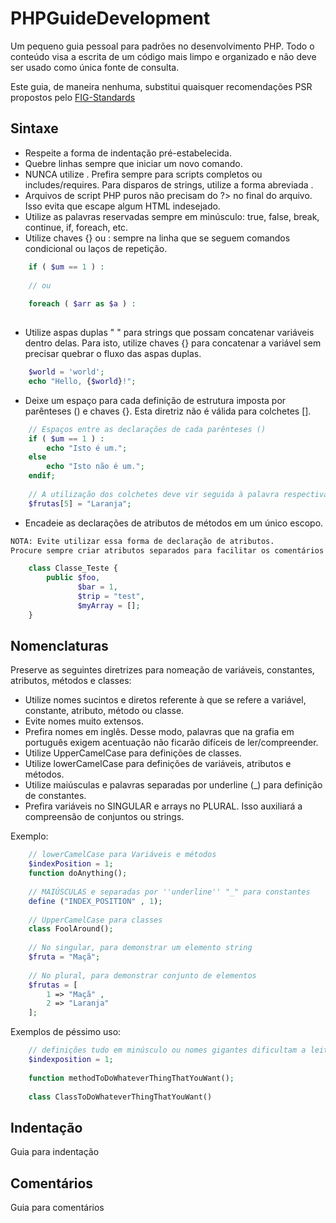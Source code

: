 PHPGuideDevelopment
===================

Um pequeno guia pessoal para padrões no desenvolvimento PHP.
Todo o conteúdo visa a escrita de um código mais limpo e organizado e não deve ser usado como única fonte de consulta.

Este guia, de maneira nenhuma, substitui quaisquer recomendações PSR propostos pelo [FIG-Standards](https://github.com/php-fig/fig-standards)

Sintaxe
------------
* Respeite a forma de indentação pré-estabelecida.
* Quebre linhas sempre que iniciar um novo comando.
* NUNCA utilize <? ?>. Prefira sempre <?php ... ?> para scripts completos ou includes/requires. Para disparos de strings, utilize a forma abreviada <?=$string?>.
* Arquivos de script PHP puros não precisam do ?> no final do arquivo. Isso evita que escape algum HTML indesejado.
* Utilize as palavras reservadas sempre em minúsculo: true, false, break, continue, if, foreach, etc.
* Utilize chaves {} ou : sempre na linha que se seguem comandos condicional ou laços de repetição.

```php
    if ( $um == 1 ) :
    
    // ou
    
    foreach ( $arr as $a ) :
    
```

* Utilize aspas duplas " " para strings que possam concatenar variáveis dentro delas. Para isto, utilize chaves {} para concatenar a variável sem precisar quebrar o fluxo das aspas duplas.

```php
    $world = 'world';
    echo "Hello, {$world}!";
```

* Deixe um espaço para cada definição de estrutura imposta por parênteses () e chaves {}. Esta diretriz não é válida para colchetes [].

```php
    // Espaços entre as declarações de cada parênteses ()
    if ( $um == 1 ) :
        echo "Isto é um.";
    else
        echo "Isto não é um.";
    endif;
    
    // A utilização dos colchetes deve vir seguida à palavra respectiva.
    $frutas[5] = "Laranja";
```

* Encadeie as declarações de atributos de métodos em um único escopo.

```html
NOTA: Evite utilizar essa forma de declaração de atributos.
Procure sempre criar atributos separados para facilitar os comentários de documentação.
```

```php
    class Classe_Teste {
        public $foo,
               $bar = 1,
               $trip = "test",
               $myArray = [];
    }
```


Nomenclaturas
------------
Preserve as seguintes diretrizes para nomeação de variáveis, constantes, atributos, métodos e classes:
* Utilize nomes sucintos e diretos referente à que se refere a variável, constante, atributo, método ou classe.
* Evite nomes muito extensos.
* Prefira nomes em inglês. Desse modo, palavras que na grafia em português exigem acentuação não ficarão difíceis de ler/compreender.
* Utilize UpperCamelCase para definições de classes.
* Utilize lowerCamelCase para definições de variáveis, atributos e métodos.
* Utilize maiúsculas e palavras separadas por underline (_) para definição de constantes.
* Prefira variáveis no SINGULAR e arrays no PLURAL. Isso auxiliará a compreensão de conjuntos ou strings.

Exemplo:
```php
    // lowerCamelCase para Variáveis e métodos
    $indexPosition = 1;
    function doAnything();
     
    // MAIÚSCULAS e separadas por ''underline'' "_" para constantes
    define ("INDEX_POSITION" , 1);
     
    // UpperCamelCase para classes
    class FoolAround();
     
    // No singular, para demonstrar um elemento string
    $fruta = "Maçã";
     
    // No plural, para demonstrar conjunto de elementos
    $frutas = [
        1 => "Maçã" ,
        2 => "Laranja"
    ];
```

Exemplos de péssimo uso:
```php
    // definições tudo em minúsculo ou nomes gigantes dificultam a leitura e entendimento
    $indexposition = 1;
     
    function methodToDoWhateverThingThatYouWant();
     
    class ClassToDoWhateverThingThatYouWant()
```


Indentação
------------
Guia para indentação


Comentários
------------
Guia para comentários

